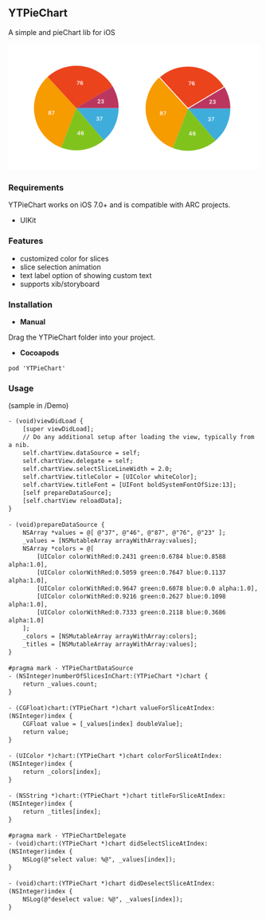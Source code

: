## YTPieChart

A simple and  pieChart lib for iOS

![chart](./chart.png)

### Requirements

YTPieChart works on iOS 7.0+ and is compatible with ARC projects.

* UIKit

### Features

* customized color for slices
* slice selection animation
* text label option of showing custom text
* supports xib/storyboard

### Installation

* **Manual**

Drag the YTPieChart folder into your project.

* **Cocoapods**

```
pod 'YTPieChart'
```

### Usage

(sample in /Demo)

```objc
- (void)viewDidLoad {
    [super viewDidLoad];
    // Do any additional setup after loading the view, typically from a nib.
    self.chartView.dataSource = self;
    self.chartView.delegate = self;
    self.chartView.selectSliceLineWidth = 2.0;
    self.chartView.titleColor = [UIColor whiteColor];
    self.chartView.titleFont = [UIFont boldSystemFontOfSize:13];
    [self prepareDataSource];
    [self.chartView reloadData];
}

- (void)prepareDataSource {
    NSArray *values = @[ @"37", @"46", @"87", @"76", @"23" ];
    _values = [NSMutableArray arrayWithArray:values];
    NSArray *colors = @[
        [UIColor colorWithRed:0.2431 green:0.6784 blue:0.8588 alpha:1.0],
        [UIColor colorWithRed:0.5059 green:0.7647 blue:0.1137 alpha:1.0],
        [UIColor colorWithRed:0.9647 green:0.6078 blue:0.0 alpha:1.0],
        [UIColor colorWithRed:0.9216 green:0.2627 blue:0.1098 alpha:1.0],
        [UIColor colorWithRed:0.7333 green:0.2118 blue:0.3686 alpha:1.0]
    ];
    _colors = [NSMutableArray arrayWithArray:colors];
    _titles = [NSMutableArray arrayWithArray:values];
}

#pragma mark - YTPieChartDataSource
- (NSInteger)numberOfSlicesInChart:(YTPieChart *)chart {
    return _values.count;
}

- (CGFloat)chart:(YTPieChart *)chart valueForSliceAtIndex:(NSInteger)index {
    CGFloat value = [_values[index] doubleValue];
    return value;
}

- (UIColor *)chart:(YTPieChart *)chart colorForSliceAtIndex:(NSInteger)index {
    return _colors[index];
}

- (NSString *)chart:(YTPieChart *)chart titleForSliceAtIndex:(NSInteger)index {
    return _titles[index];
}

#pragma mark - YTPieChartDelegate
- (void)chart:(YTPieChart *)chart didSelectSliceAtIndex:(NSInteger)index {
    NSLog(@"select value: %@", _values[index]);
}

- (void)chart:(YTPieChart *)chart didDeselectSliceAtIndex:(NSInteger)index {
    NSLog(@"deselect value: %@", _values[index]);
}
```
